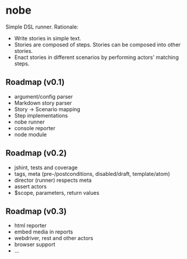 nobe
====

Simple DSL runner. Rationale:

- Write stories in simple text.
- Stories are composed of steps. Stories can be composed into other stories.
- Enact stories in different scenarios by performing actors' matching steps.

Roadmap (v0.1)
---

- argument/config parser
- Markdown story parser
- Story -> Scenario mapping
- Step implementations
- nobe runner
- console reporter
- node module

Roadmap (v0.2)
---

- jshint, tests and coverage
- tags, meta (pre-/postconditions, disabled/draft, template/atom)
- director (runner) respects meta
- assert actors
- $scope, parameters, return values

Roadmap (v0.3)
---

- html reporter
- embed media in reports
- webdriver, rest and other actors
- browser support
- ...